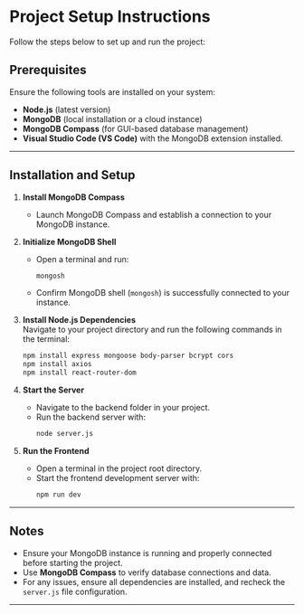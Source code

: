 

# Project Setup Instructions

Follow the steps below to set up and run the project:

## Prerequisites

Ensure the following tools are installed on your system:
- **Node.js** (latest version)
- **MongoDB** (local installation or a cloud instance)
- **MongoDB Compass** (for GUI-based database management)
- **Visual Studio Code (VS Code)** with the MongoDB extension installed.

---

## Installation and Setup

1. **Install MongoDB Compass**  
   - Launch MongoDB Compass and establish a connection to your MongoDB instance.

2. **Initialize MongoDB Shell**  
   - Open a terminal and run:
     ```bash
     mongosh
     ```
   - Confirm MongoDB shell (`mongosh`) is successfully connected to your instance.

3. **Install Node.js Dependencies**  
   Navigate to your project directory and run the following commands in the terminal:
   ```bash
   npm install express mongoose body-parser bcrypt cors
   npm install axios
   npm install react-router-dom
   ```

4. **Start the Server**  
   - Navigate to the backend folder in your project.
   - Run the backend server with:
     ```bash
     node server.js
     ```

5. **Run the Frontend**  
   - Open a terminal in the project root directory.
   - Start the frontend development server with:
     ```bash
     npm run dev
     ```

---

## Notes
- Ensure your MongoDB instance is running and properly connected before starting the project.
- Use **MongoDB Compass** to verify database connections and data.
- For any issues, ensure all dependencies are installed, and recheck the `server.js` file configuration.

---
